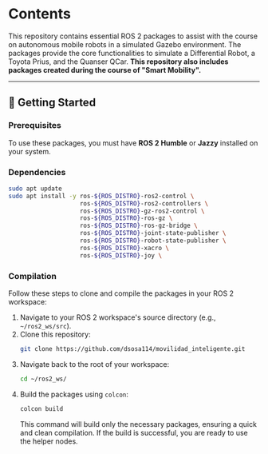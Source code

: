 # Contents

This repository contains essential ROS 2 packages to assist with the course on autonomous mobile robots in a simulated Gazebo environment. The packages provide the core functionalities to simulate a Differential Robot, a Toyota Prius, and the Quanser QCar. **This repository also includes packages created during the course of "Smart Mobility".**

-----

## 🚀 Getting Started

### Prerequisites

To use these packages, you must have **ROS 2 Humble** or **Jazzy** installed on your system.

### Dependencies

```bash
sudo apt update 
sudo apt install -y ros-${ROS_DISTRO}-ros2-control \
                    ros-${ROS_DISTRO}-ros2-controllers \
                    ros-${ROS_DISTRO}-gz-ros2-control \
                    ros-${ROS_DISTRO}-ros-gz \
                    ros-${ROS_DISTRO}-ros-gz-bridge \
                    ros-${ROS_DISTRO}-joint-state-publisher \
                    ros-${ROS_DISTRO}-robot-state-publisher \
                    ros-${ROS_DISTRO}-xacro \
                    ros-${ROS_DISTRO}-joy \
```


### Compilation

Follow these steps to clone and compile the packages in your ROS 2 workspace:

1.  Navigate to your ROS 2 workspace's source directory (e.g., `~/ros2_ws/src`).
2.  Clone this repository:
    ```bash
    git clone https://github.com/dsosa114/movilidad_inteligente.git
    ```
3.  Navigate back to the root of your workspace:
    ```bash
    cd ~/ros2_ws/
    ```
4.  Build the packages using `colcon`:
    ```bash
    colcon build
    ```
    This command will build only the necessary packages, ensuring a quick and clean compilation. If the build is successful, you are ready to use the helper nodes.
